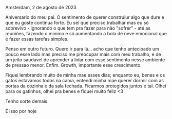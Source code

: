 Amsterdam, 2 de agosto de 2023

Aniversario do meu pai. O sentimento de querer construiur algo que dure e que eu goste continua forte. Eu sei que preciso trabalhar mas eu só sobrevivo - ignorando o que tem pra fazer para não "sofrer" - até as reuniões, fazendo o minimo e só aumentando a bola de neve emocional que é fazer essas tarefas simples.

Penso em outro futuro. Quero ir para lá... acho que tenho antecipado um pouco esse lado mas preciso me preocupar mais com meu trabalho, e de um jeito saudavel de aprender a lidar com esse sentimento nesse ambiente de pressao menor. Enfim. Growth, importante esse crescimento.

Fiquei lembrando muito de minha mae esses dias; enquanto eu, benes e os gatos estavamos todos na cama, entendi minha mae querer dormir com as portas da cozinha e da sala fechada. Ficarmos protegidos juntos e tal. Olhei para os gatinhos, olhei pra benes e fiquei muito feliz <3

Tenho sorte demais.

É isso por hoje